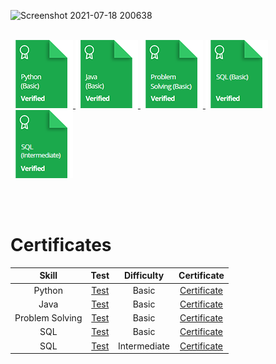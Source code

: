 ![Screenshot 2021-07-18 200638](https://user-images.githubusercontent.com/66865791/126071407-07657f08-445f-4ed0-97d8-498603f8f886.png)  
<br>

<a href="https://github.com/eg7409/HackerRank-Certificates/tree/main/Python">
    <img src="https://github.com/eg7409/HackerRank-Certificates/blob/main/Files/python_basic_skill.png" alt="Python (Basic) Certificate"/>
</a>

<a href="https://github.com/eg7409/HackerRank-Certificates/tree/main/Java">
    <img src="https://github.com/eg7409/HackerRank-Certificates/blob/main/Files/java_basic_skill.png" alt="Java (Basic) Certificate"/>
</a>

<a href="https://github.com/eg7409/HackerRank-Certificates/tree/main/Problem-Solving">
    <img src="https://github.com/eg7409/HackerRank-Certificates/blob/main/Files/problem_solving_basic_skill.png" alt="Problem Solving (Basic) Certificate"/>
</a>

<a href="https://github.com/eg7409/HackerRank-Certificates/tree/main/SQL/Basic">
    <img src="https://github.com/eg7409/HackerRank-Certificates/blob/main/Files/sql_basic_skill.png" alt="SQL (Basic) Certificate"/>
</a>

<a href="https://github.com/eg7409/HackerRank-Certificates/tree/main/SQL/Intermediate">
    <img src="https://github.com/eg7409/HackerRank-Certificates/blob/main/Files/sql_intermediate_skill.png" alt="SQL (Intermediate) Certificate"/>
</a>

<br><br>

# Certificates 

|      Skill      |                                     Test                                     | Difficulty |                                     Certificate                                      |
| :-------------: | :--------------------------------------------------------------------------: | :--------: | :----------------------------------------------------------------------------------: |
|     Python      |     [Test](https://www.hackerrank.com/skills-verification/python_basic)      |   Basic    |      [Certificate](https://github.com/eg7409/HackerRank-Certificates/tree/main/Python)       |
|      Java       |      [Test](https://www.hackerrank.com/skills-verification/java_basic)       |   Basic    |       [Certificate](https://github.com/eg7409/HackerRank-Certificates/tree/main/Java)        |
| Problem Solving | [Test](https://www.hackerrank.com/skills-verification/problem_solving_basic) |   Basic    | [Certificate](https://github.com/eg7409/HackerRank-Certificates/tree/main/Problem-Solving) |
|     SQL     |     [Test](https://www.hackerrank.com/skills-verification/sql_basic)      |   Basic    |      [Certificate](https://github.com/eg7409/HackerRank-Certificates/tree/main/SQL/Basic)       |
|     SQL       |     [Test](https://www.hackerrank.com/skills-verification/sql_intermediate)      |   Intermediate    |      [Certificate](https://github.com/eg7409/HackerRank-Certificates/tree/main/SQL/Intermediate)       |
